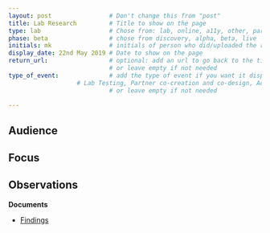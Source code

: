 ```yaml
---
layout: post                # Don't change this from "post"
title: Lab Research         # Title to show on the page
type: lab                   # Chose from: lab, online, a11y, other, partner
phase: beta                 # chose from discovery, alpha, beta, live
initials: mk                # initials of person who did/uploaded the research
display_date: 22nd May 2019 # Date to show on the page
return_url:                 # optional: add an url to go back to the timeline page using "" around it 
                            # or leave empty if not needed          
type_of_event:              # add the type of event if you want it displayed added to the heading when the post if clicked on
                   # Lab Testing, Partner co-creation and co-design, Accessibility, Online research and testing, Events, F2F and testing
                            # or leave empty if not needed
                            
---
```


**Audience**
-

**Focus**
-

**Observations**
-

**Documents**
- [ Findings ](../files/)
